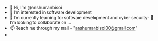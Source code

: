 - 👋 Hi, I’m @anshumanbisoi
- 👀 I’m interested in software development
- 🌱 I’m currently learning for software development and cyber security- 💞️ I’m looking to collaborate on ...
- 📫 Reach me through my mail - "anshumanbisoi00@gmail.com" 
- 
<!---
anshumanbisoi/anshumanbisoi is a ✨ special ✨ repository because its `README.md` (this file) appears on your GitHub profile.
You can click the Preview link to take a look at your changes.
--->
